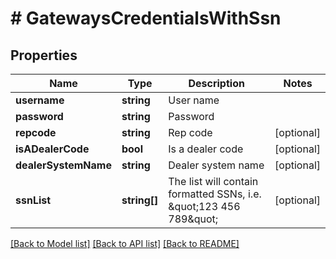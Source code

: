 # # GatewaysCredentialsWithSsn

## Properties

Name | Type | Description | Notes
------------ | ------------- | ------------- | -------------
**username** | **string** | User name |
**password** | **string** | Password |
**repcode** | **string** | Rep code | [optional]
**isADealerCode** | **bool** | Is a dealer code | [optional]
**dealerSystemName** | **string** | Dealer system name | [optional]
**ssnList** | **string[]** | The list will contain formatted SSNs, i.e. \&quot;123 456 789\&quot; | [optional]

[[Back to Model list]](../../README.md#models) [[Back to API list]](../../README.md#endpoints) [[Back to README]](../../README.md)
